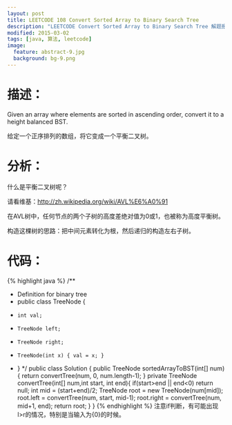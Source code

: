```yaml
---
layout: post
title: LEETCODE 108 Convert Sorted Array to Binary Search Tree
description: "LEETCODE Convert Sorted Array to Binary Search Tree 解题报告"
modified: 2015-03-02
tags: [java, 算法, leetcode]
image:
  feature: abstract-9.jpg
  background: bg-9.png
---
```


# 描述：
Given an array where elements are sorted in ascending order, convert it to a height balanced BST.

给定一个正序排列的数组，将它变成一个平衡二叉树。


# 分析：

什么是平衡二叉树呢？

请看维基：http://zh.wikipedia.org/wiki/AVL%E6%A0%91

在AVL树中，任何节点的两个子树的高度差绝对值为0或1，也被称为高度平衡树。

构造这棵树的思路：把中间元素转化为根，然后递归的构造左右子树。

# 代码：
{% highlight java %}
/**
 * Definition for binary tree
 * public class TreeNode {
 *     int val;
 *     TreeNode left;
 *     TreeNode right;
 *     TreeNode(int x) { val = x; }
 * }
 */
public class Solution {
    public TreeNode sortedArrayToBST(int[] num) {
        return convertTree(num, 0, num.length-1);
    }
    private TreeNode convertTree(int[] num,int start, int end){
        if(start>end || end<0) return null;
        int mid = (start+end)/2;
        TreeNode root = new TreeNode(num[mid]);
        root.left = convertTree(num, start, mid-1);
        root.right = convertTree(num, mid+1, end);
        return root;
    }
}
{% endhighlight %}
注意if判断，有可能出现l>r的情况，特别是当输入为{0}的时候。

